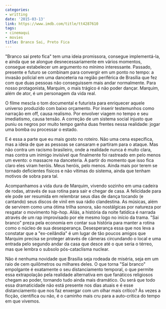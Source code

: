 ```yaml
---
categories:
- writting
date: '2015-03-13'
link: https://www.imdb.com/title/tt4287610
tags:
- cinemaqui
- movies
title: Branco Sai, Preto Fica
---
```


"Branco sai preto fica" tem uma ideia promissora, consegue implementá-la, e ainda que se alongue desnecessariamente em vários momentos, consegue estabelecer um argumento no mínimo interessante. Passado, presente e futuro se combinam para convergir em um ponto no tempo: a invasão policial em uma danceteria na região periférica de Brasília que fez com que duas pessoas não conseguissem mais andar normalmente. Para nosso protagonista, Marquim, o mais trágico é não poder dançar. Marquim, além de ator, é um personagem da vida real.

O filme mescla o tom documental e futurista para enriquecer aquele universo produzido com baixo orçamento. Por inserir testemunhos como narração em off, causa realismo. Por envolver viagem no tempo e seu imediatismo, causa tensão. A correção de um sistema social injusto que puniu os negros por muito tempo ganha duas frentes nessa realidade: jogar uma bomba ou processar o estado.

E é essa a parte que eu mais gosto no roteiro. Não uma cena específica, mas a ideia de que as pessoas se cansaram e partiram para o ataque. Mas não contra um racismo brasileiro, onde a realidade nunca é muito clara, mas contra um inimigo invisível que finalmente foi rastreado em pelo menos um evento: o massacre na danceteria. A partir do momento que isso fica claro eles viram heróis. Meus heróis, pelo menos. Ainda mais por terem se tornado deficientes físicos e não vítimas do sistema, ainda que tenham motivos de sobra para tal.

Acompanhamos a vida dura de Marquim, vivendo sozinho em uma cadeira de rodas, através de sua rotina para sair e chegar de casa. A felicidade para ele pode ser resumida em relembrar seus dias de dança tocando (e cantando) seus discos de vinil em sua rádio clandestina. As músicas, além de servirem como uma ótima trilha sonora, são nostálgicas por natureza por resgatar o movimento hip-hop. Aliás, a história da noite fatídica é narrada através de um rap improvisado por ele mesmo logo no início da trama. "Sai branco" preza pela economia em contar sua história para manter a rotina como o núcleo de sua desesperança. Desesperança essa que nos leva a constatar que a "ex-ceilândia" é um lugar de tão poucos amigos que Marquim precisa se proteger através de câmeras circundando o local e uma entrada pelo segundo andar da casa que desce até o que seria o térreo, mas que lembra o subsolo pós-cataclisma nuclear.

Não é nenhuma novidade que Brasília seja rodeada de miséria, seja em um raio de cem quilômetros ou milhares deles. O que torna "Sai branco" empolgante é exatamente o seu distanciamento temporal, o que permite essa extrapolação pela realidade alternativa em que fanáticos religiosos chegam ao poder, tornando tudo ainda mais dramático. Ou será que todo essa dramaticidade não está presente nos dias atuais e é esse distanciamento que nos faz enxergar com um olhar mais crítico? Às vezes a ficção, científica ou não, é o caminho mais cru para a auto-crítica do tempo em que vivemos.